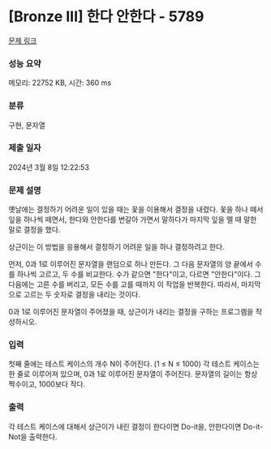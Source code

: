 # [Bronze III] 한다 안한다 - 5789 

[문제 링크](https://www.acmicpc.net/problem/5789) 

### 성능 요약

메모리: 22752 KB, 시간: 360 ms

### 분류

구현, 문자열

### 제출 일자

2024년 3월 8일 12:22:53

### 문제 설명

<p>옛날에는 결정하기 어려운 일이 있을 때는 꽃을 이용해서 결정을 내렸다. 꽃을 하나 떼서 잎을 하나씩 떼면서, 한다와 안한다를 번갈아 가면서 말하다가 마지막 잎을 뗄 때 말한 말로 결정을 했다.</p>

<p>상근이는 이 방법을 응용해서 결정하기 어려운 일을 하나 결정하려고 한다.</p>

<p>먼저, 0과 1로 이루어진 문자열을 랜덤으로 하나 만든다. 그 다음 문자열의 양 끝에서 수를 하나씩 고르고, 두 수를 비교한다. 수가 같으면 "한다"이고, 다르면 "안한다"이다. 그 다음에는 고른 수를 버리고, 모든 수를 고를 때까지 이 작업을 반복한다. 따라서, 마지막으로 고르는 두 숫자로 결정을 내리는 것이다.</p>

<p>0과 1로 이루어진 문자열이 주어졌을 때, 상근이가 내리는 결정을 구하는 프로그램을 작성하시오.</p>

### 입력 

 <p>첫째 줄에는 테스트 케이스의 개수 N이 주어진다. (1 ≤ N ≤ 1000) 각 테스트 케이스는 한 줄로 이루어져 있으며, 0과 1로 이루어진 문자열이 주어진다. 문자열의 길이는 항상 짝수이고, 1000보다 작다.</p>

### 출력 

 <p>각 테스트 케이스에 대해서 상근이가 내린 결정이 한다이면 Do-it을, 안한다이면 Do-it-Not을 출력한다. </p>


